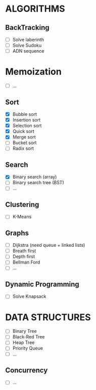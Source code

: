 # ALGORITHMS
## BackTracking
- [ ] Solve laberinth
- [ ] Solve Sudoku
- [ ] ADN sequence

# Memoization
- [ ] ...

## Sort
- [x] Bubble sort
- [x] Insertion sort
- [x] Selection sort
- [x] Quick sort
- [x] Merge sort
- [ ] Bucket sort
- [ ] Radix sort

## Search
- [x] Binary search (array)
- [ ] Binary search tree (BST)
- [ ] ...

## Clustering
- [ ] K-Means

## Graphs
- [ ] Dijkstra (need queue + linked lists)
- [ ] Breath first
- [ ] Depth first
- [ ] Bellman Ford
- [ ] ...

## Dynamic Programming
- [ ] Solve Knapsack

# DATA STRUCTURES
- [ ] Binary Tree
- [ ] Black-Red Tree
- [ ] Heap Tree
- [ ] Priority Queue
- [ ] ...

## Concurrency
- [ ] ...
